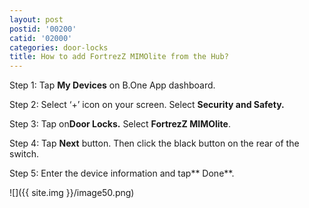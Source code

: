```yaml
---
layout: post
postid: '00200'
catid: '02000'
categories: door-locks
title: How to add FortrezZ MIMOlite from the Hub?
---
```


Step 1: Tap **My Devices** on B.One App dashboard.

Step 2: Select ‘+’ icon on your screen. Select **Security and Safety.**

Step 3: Tap on**Door Locks.** Select **FortrezZ MIMOlite**.

Step 4: Tap **Next** button. Then click the black button on the rear of the switch.

Step 5: Enter the device information and tap** Done**.

![]({{ site.img }}/image50.png)